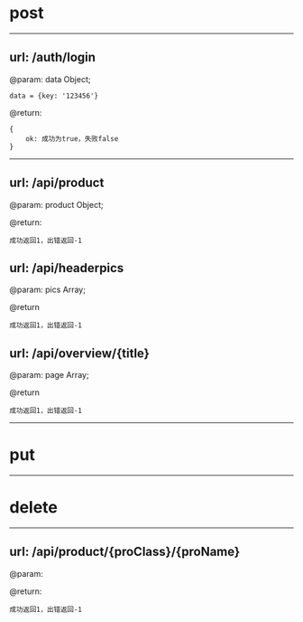 # post

----

## url: /auth/login

@param: data Object;
```
data = {key: '123456'}
```

@return:
```
{
    ok: 成功为true，失败false
}
```

----

## url: /api/product

@param: product Object;

@return:
```
成功返回1，出错返回-1
```

## url: /api/headerpics

@param: pics Array;

@return
```
成功返回1，出错返回-1
```

## url: /api/overview/{title}

@param: page Array;

@return
```
成功返回1，出错返回-1
```

----

# put

----

# delete

----

## url: /api/product/{proClass}/{proName}

@param:

@return:
```
成功返回1，出错返回-1
```
